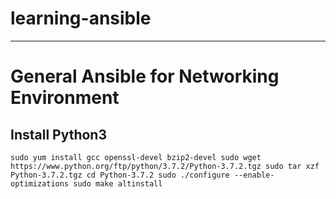 # learning-ansible
---
# General Ansible for Networking Environment
## Install Python3
`sudo yum install gcc openssl-devel bzip2-devel
sudo wget https://www.python.org/ftp/python/3.7.2/Python-3.7.2.tgz
sudo tar xzf Python-3.7.2.tgz
cd Python-3.7.2
sudo ./configure --enable-optimizations
sudo make altinstall`
